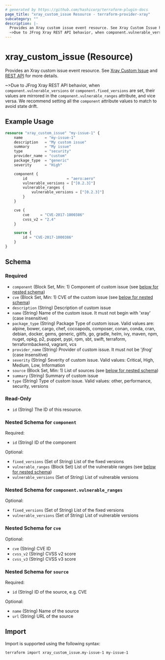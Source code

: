 ```yaml
---
# generated by https://github.com/hashicorp/terraform-plugin-docs
page_title: "xray_custom_issue Resource - terraform-provider-xray"
subcategory: ""
description: |-
  Provides an Xray custom issue event resource. See Xray Custom Issue https://jfrog.com/help/r/xray-how-to-formally-raise-an-issue-regarding-an-indexed-artifact and REST API https://jfrog.com/help/r/jfrog-rest-apis/issues for more details.
  ~>Due to JFrog Xray REST API behavior, when component.vulnerable_versions or component.fixed_versions are set, their values are mirrored in the component.vulnerable_ranges attribute, and vice versa. We recommend setting all the component attribute values to match to avoid state drift.
---
```


# xray_custom_issue (Resource)

Provides an Xray custom issue event resource. See [Xray Custom Issue](https://jfrog.com/help/r/xray-how-to-formally-raise-an-issue-regarding-an-indexed-artifact) and [REST API](https://jfrog.com/help/r/jfrog-rest-apis/issues) for more details.

~>Due to JFrog Xray REST API behavior, when `component.vulnerable_versions` or `component.fixed_versions` are set, their values are mirrored in the `component.vulnerable_ranges` attribute, and vice versa. We recommend setting all the `component` attribute values to match to avoid state drift.

## Example Usage

```terraform
resource "xray_custom_issue" "my-issue-1" {
    name          = "my-issue-1"
    description   = "My custom issue"
    summary       = "My issue"
    type          = "security"
    provider_name = "custom"
    package_type  = "generic"
    severity      = "High"

    component {
        id                  = "aero:aero"
        vulnerable_versions = ["[0.2.3]"]
        vulnerable_ranges {
            vulnerable_versions = ["[0.2.3]"]
        }
    }

    cve {
        cve     = "CVE-2017-1000386"
        cvss_v2 = "2.4"
    }

    source {
        id = "CVE-2017-1000386"
    }
}
```

<!-- schema generated by tfplugindocs -->
## Schema

### Required

- `component` (Block Set, Min: 1) Component of custom issue (see [below for nested schema](#nestedblock--component))
- `cve` (Block Set, Min: 1) CVE of the custom issue (see [below for nested schema](#nestedblock--cve))
- `description` (String) Description of custom issue
- `name` (String) Name of the custom issue. It must not begin with 'xray' (case insensitive)
- `package_type` (String) Package Type of custom issue. Valid values are: alpine, bower, cargo, chef, cocoapods, composer, conan, conda, cran, debian, docker, gems, generic, gitlfs, go, gradle, helm, ivy, maven, npm, nuget, opkg, p2, puppet, pypi, rpm, sbt, swift, terraform, terraformbackend, vagrant, vcs
- `provider_name` (String) Provider of custom issue. It must not be 'jfrog' (case insensitive)
- `severity` (String) Severity of custom issue. Valid values: Critical, High, Medium, Low, Information
- `source` (Block Set, Min: 1) List of sources (see [below for nested schema](#nestedblock--source))
- `summary` (String) Summary of custom issue
- `type` (String) Type of custom issue. Valid values: other, performance, security, versions

### Read-Only

- `id` (String) The ID of this resource.

<a id="nestedblock--component"></a>
### Nested Schema for `component`

Required:

- `id` (String) ID of the component

Optional:

- `fixed_versions` (Set of String) List of the fixed versions
- `vulnerable_ranges` (Block Set) List of the vulnerable ranges (see [below for nested schema](#nestedblock--component--vulnerable_ranges))
- `vulnerable_versions` (Set of String) List of vulnerable versions

<a id="nestedblock--component--vulnerable_ranges"></a>
### Nested Schema for `component.vulnerable_ranges`

Optional:

- `fixed_versions` (Set of String) List of the fixed versions
- `vulnerable_versions` (Set of String) List of vulnerable versions



<a id="nestedblock--cve"></a>
### Nested Schema for `cve`

Optional:

- `cve` (String) CVE ID
- `cvss_v2` (String) CVSS v2 score
- `cvss_v3` (String) CVSS v3 score


<a id="nestedblock--source"></a>
### Nested Schema for `source`

Required:

- `id` (String) ID of the source, e.g. CVE

Optional:

- `name` (String) Name of the source
- `url` (String) URL of the source

## Import

Import is supported using the following syntax:

```shell
terraform import xray_custom_issue.my-issue-1 my-issue-1
```

